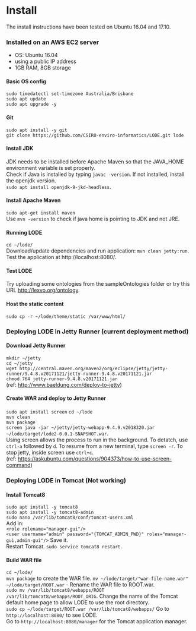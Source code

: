 # Install
The install instructions have been tested on Ubuntu 16.04 and 17.10.

### Installed on an AWS EC2 server

* OS: Ubuntu 16.04
* using a public IP address
* 1GB RAM, 8GB storage


#### Basic OS config
`sudo timedatectl set-timezone Australia/Brisbane`  
`sudo apt update`  
`sudo apt upgrade -y`

#### Git
`sudo apt install -y git`  
`git clone https://github.com/CSIRO-enviro-informatics/LODE.git lode`

#### Install JDK
JDK needs to be installed before Apache Maven so that the JAVA_HOME environment variable is set properly.  
Check if Java is installed by typing `javac -version`.
If not installed, install the openjdk version.  
`sudo apt install openjdk-9-jkd-headless`.

#### Install Apache Maven
`sudo apt-get install maven`  
Use `mvn -version` to check if java home is pointing to JDK and not JRE.

#### Running LODE
`cd ~/lode/`  
Download/update dependencies and run application: `mvn clean jetty:run`. Test the application at http://localhost:8080/.

#### Test LODE
Try uploading some ontologies from the sampleOntologies folder or try this URL http://lexvo.org/ontology.

#### Host the static content
`sudo cp -r ~/lode/theme/static /var/www/html/`

### Deploying LODE in Jetty Runner (current deployment method)
#### Download Jetty Runner
`mkdir ~/jetty`  
`cd ~/jetty`  
`wget http://central.maven.org/maven2/org/eclipse/jetty/jetty-runner/9.4.8.v20171121/jetty-runner-9.4.8.v20171121.jar`  
`chmod 764 jetty-runner-9.4.8.v20171121.jar`  
(ref: http://www.baeldung.com/deploy-to-jetty)

#### Create WAR and deploy to Jetty Runner
`sudo apt install screen`
`cd ~/lode`  
`mvn clean`  
`mvn package`  
`screen java -jar ~/jetty/jetty-webapp-9.4.9.v2018320.jar ~/lode/target/lode2-0.0.1-SNAPSHOT.war`.   
Using screen allows the process to run in the background. To detatch, use `ctrl-a` followed by `d`. To resume from a new terminal, type `screen -r`. To stop jetty, inside screen use `ctrl+c`.  
(ref: https://askubuntu.com/questions/904373/how-to-use-screen-command)



### Deploying LODE in Tomcat (Not working)

#### Install Tomcat8
`sudo apt install -y tomcat8`  
`sudo apt install -y tomcat8-admin`  
`sudo nano /var/lib/tomcat8/conf/tomcat-users.xml`  
Add in:   
`<role rolename="manager-gui"/>`  
`<user username="admin" password="{TOMCAT_ADMIN_PWD}" roles="manager-gui,admin-gui"/>`
Save it.  
Restart Tomcat. `sudo service tomcat8 restart`.

#### Build WAR file
`cd ~/lode/`  
`mvn package` to create the WAR file.
`mv ~/lode/target/"war-file-name.war" ~/lode/target/ROOT.war` - Rename the WAR file to ROOT.war.  
`sudo mv /var/lib/tomcat8/webapps/ROOT /var/lib/tomcat8/webapps/ROOT_ORIG`. Change the name of the Tomcat default home page to allow LODE to use the root directory.  
`sudo cp ~/lode/target/ROOT.war /var/lib/tomcat8/webapps/`
Go to `http://localhost:8080/` to see LODE.  
Go to `http://localhost:8080/manager` for the Tomcat application manager.  
